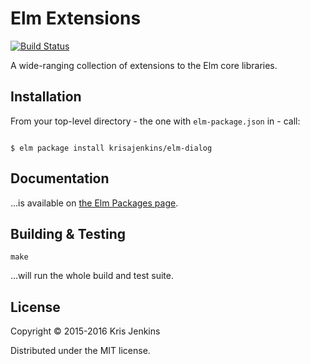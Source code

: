# Elm Extensions

[![Build Status](https://travis-ci.org/krisajenkins/elm-exts.svg?branch=travis)](https://travis-ci.org/krisajenkins/elm-exts)

A wide-ranging collection of extensions to the Elm core libraries.

## Installation

From your top-level directory - the one with `elm-package.json` in - call:

```

$ elm package install krisajenkins/elm-dialog
```

## Documentation

...is available on [the Elm Packages page](http://package.elm-lang.org/packages/krisajenkins/elm-exts/latest/).

## Building & Testing

```
make
```

...will run the whole build and test suite.

## License

Copyright © 2015-2016 Kris Jenkins

Distributed under the MIT license.

